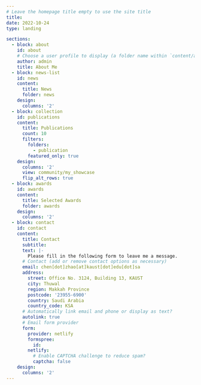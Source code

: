 ```yaml
---
# Leave the homepage title empty to use the site title
title:
date: 2022-10-24
type: landing

sections:
  - block: about
    id: about
    # Choose a user profile to display (a folder name within `content/authors/`)
    author: admin
    title: About Me
  - block: news-list
    id: news
    content:
      title: News
      folder: news
    design:
      columns: '2'
  - block: collection
    id: publications
    content:
      title: Publications   
      count: 10
      filters:
        folders:
          - publication
        featured_only: true
    design:
      columns: '2'
      view: community/my_showcase
      flip_alt_rows: true
  - block: awards
    id: awards
    content:
      title: Selected Awards
      folder: awards
    design:
      columns: '2'
  - block: contact
    id: contact
    content:
      title: Contact
      subtitle:
      text: |-
        Please fill in the following form to leave me a message.
      # Contact (add or remove contact options as necessary)
      email: chen[dot]zhao[at]kaust[dot]edu[dot]sa
      address:
        street: Office No. 3124, Building 13, KAUST
        city: Thuwal
        region: Makkah Province
        postcode: '23955-6900'
        country: Saudi Arabia
        country_code: KSA
      # Automatically link email and phone or display as text?
      autolink: true
      # Email form provider
      form:
        provider: netlify
        formspree:
          id:
        netlify:
          # Enable CAPTCHA challenge to reduce spam?
          captcha: false
    design:
      columns: '2'
---
```


